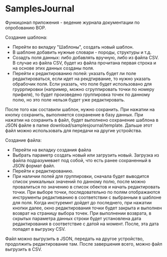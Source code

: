 SamplesJournal
=======

Функицонал приложения - ведение журнала документации по опробованию ВОР.

Создание шаблона:
- Перейти во вкладку "Шаблоны", создать новый шаблон.
- В шаблоне добавить нужные словари - породы, структуры и т.д.
- Созадть поля данных: либо добавлять вручную, либо из файла CSV. В случае из файла CSV, будет из файла прочитана первая строка и на основе этих данных созданы поля.
- Перейти к редактированию полей: указать будет ли поле редактироваться, если идет на рекдтирвание, то нужно указать обрабочик поля. Если указать, что поле будет использовано для груррпировки (например, можно сгруппировать точки по номеру прифиля), то будет произведено группировка точек по данному полю, но это поле нельзя будет уже редактировать.
    
После того как составили шаблон, нужно сохранить. При нажатии на кнопку сохранить, выполняется сохранение в базу данных. При нажатии на сохранить в файл, будет выполнено сохранение шаблона в JSON файле в папке download/samplesjournal/template. Дальше этот файл можно использовать для передачи на другие устройства.

Создание файла:
- Перейти на вкладку создания файла
- Выбрать параметр создать новый или загрузить новый. Загрузка из файла подразумевает под собой, что есть ранее сохраненный в JSON формат файл.
- Перейти к редактированию.
- При наличии полей для группировки, сначала будет выводится список уникальных значений по данному полю, после можно провалиться по значению в список обектов и начать редактировать точки. При выборе точки, последовательно по полям отображаются инструменты редактиванию в соответствии с выбранным в шаблоне для поля. Когда инстуремнт дойдет до последнего, при нажатии кнопки далее, окно редактирования точки будет закрыта и выполнен возврат на страницу выбора точек. При выполнении возврата, в скрытых параметра данных строки будет установлена дата редактирования в соответствие с датой на момент. После, эта дата попадет в выгрузку CSV.

Файл можно выгрузить в JSON, передать на другое устройство, продолжить редактирование там.
После завершения всего, можно файл выгрузить в CSV.